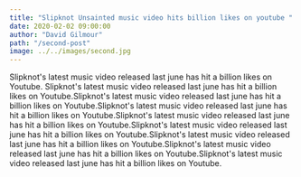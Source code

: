 ```yaml
---
title: "Slipknot Unsainted music video hits billion likes on youtube "
date: 2020-02-02 09:00:00
author: "David Gilmour"
path: "/second-post"
image: ../../images/second.jpg
---
```


Slipknot's latest music video released last june has hit a billion likes on Youtube. Slipknot's latest music video released last june has hit a billion likes on Youtube.Slipknot's latest music video released last june has hit a billion likes on Youtube.Slipknot's latest music video released last june has hit a billion likes on Youtube.Slipknot's latest music video released last june has hit a billion likes on Youtube.Slipknot's latest music video released last june has hit a billion likes on Youtube.Slipknot's latest music video released last june has hit a billion likes on Youtube.Slipknot's latest music video released last june has hit a billion likes on Youtube.Slipknot's latest music video released last june has hit a billion likes on Youtube.
